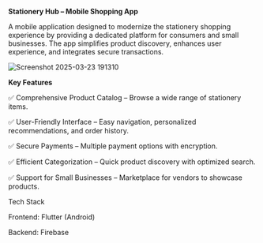 **Stationery Hub – Mobile Shopping App**

A mobile application designed to modernize the stationery shopping experience by providing a dedicated platform for consumers and small businesses. The app simplifies product discovery, enhances user experience, and integrates secure transactions.

![Screenshot 2025-03-23 191310](https://github.com/user-attachments/assets/6a82acf7-625f-4f01-bc3c-87d9e542f6ad)



**Key Features**

✅ Comprehensive Product Catalog – Browse a wide range of stationery items.

✅ User-Friendly Interface – Easy navigation, personalized recommendations, and order history.

✅ Secure Payments – Multiple payment options with encryption.

✅ Efficient Categorization – Quick product discovery with optimized search.

✅ Support for Small Businesses – Marketplace for vendors to showcase products.


Tech Stack

Frontend: Flutter (Android)

Backend: Firebase
